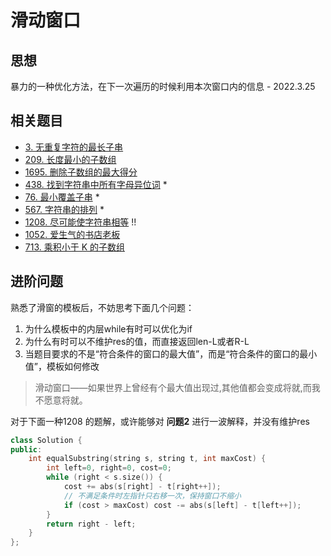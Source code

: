 # 滑动窗口

## 思想

暴力的一种优化方法，在下一次遍历的时候利用本次窗口内的信息 - 2022.3.25

## 相关题目

* [3. 无重复字符的最长子串](https://leetcode-cn.com/problems/longest-substring-without-repeating-characters/)
* [209. 长度最小的子数组](https://leetcode-cn.com/problems/minimum-size-subarray-sum/)
* [1695. 删除子数组的最大得分](https://leetcode-cn.com/problems/maximum-erasure-value/)
* [438. 找到字符串中所有字母异位词](https://leetcode-cn.com/problems/find-all-anagrams-in-a-string/) *
* [76. 最小覆盖子串](https://leetcode-cn.com/problems/minimum-window-substring/) *
* [567. 字符串的排列](https://leetcode-cn.com/problems/permutation-in-string/) *
* [1208. 尽可能使字符串相等](https://leetcode-cn.com/problems/get-equal-substrings-within-budget/) !!
* [1052. 爱生气的书店老板](https://leetcode-cn.com/problems/grumpy-bookstore-owner/) 
* [713. 乘积小于 K 的子数组](https://leetcode-cn.com/problems/subarray-product-less-than-k/)



## 进阶问题

熟悉了滑窗的模板后，不妨思考下面几个问题：

1. 为什么模板中的内层while有时可以优化为if
2. 为什么有时可以不维护res的值，而直接返回len-L或者R-L
3. 当题目要求的不是“符合条件的窗口的最大值”，而是“符合条件的窗口的最小值”，模板如何修改



> 滑动窗口——如果世界上曾经有个最大值出现过,其他值都会变成将就,而我不愿意将就。

对于下面一种1208 的题解，或许能够对 **问题2** 进行一波解释，并没有维护res

```c++
class Solution {
public:
    int equalSubstring(string s, string t, int maxCost) {
        int left=0, right=0, cost=0;
        while (right < s.size()) {
            cost += abs(s[right] - t[right++]);
            // 不满足条件时左指针只右移一次，保持窗口不缩小
            if (cost > maxCost) cost -= abs(s[left] - t[left++]);
        }
        return right - left;
    }
};
```

